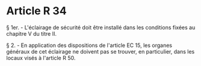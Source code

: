 # Article R 34

§ 1er. - L'éclairage de sécurité doit être installé dans les conditions fixées au chapitre V du titre II.

§ 2. - En application des dispositions de l'article EC 15, les organes généraux de cet éclairage ne doivent pas se trouver, en particulier, dans les locaux visés à l'article R 50.
